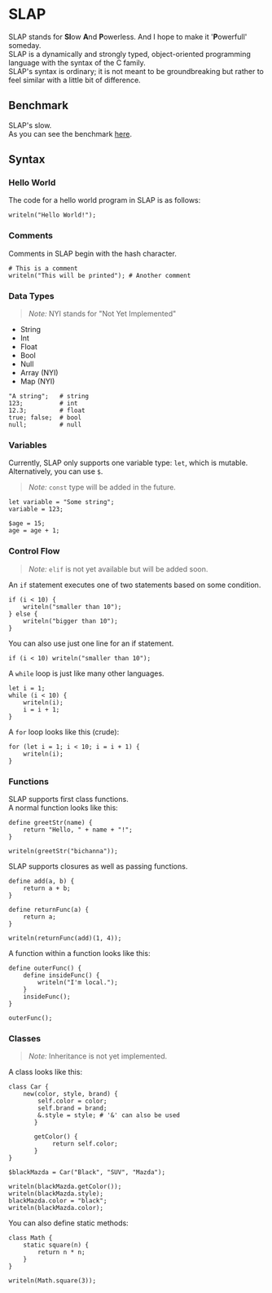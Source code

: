 # SLAP
SLAP stands for **Sl**ow **A**nd **P**owerless. And I hope to make it '**P**owerfull' someday.<br>
SLAP is a dynamically and strongly typed, object-oriented programming language with the syntax of the C family.<br>
SLAP's syntax is ordinary; it is not meant to be groundbreaking but rather to feel similar with a little bit of difference.

## Benchmark
SLAP's slow.<br>
As you can see the benchmark [here](https://github.com/bichanna/slap/tree/master/benchmark#readme).

## Syntax

### Hello World
The code for a hello world program in SLAP is as follows:
```
writeln("Hello World!");
```

### Comments
Comments in SLAP begin with the hash character.
```
# This is a comment
writeln("This will be printed"); # Another comment
```

### Data Types
> *Note:* NYI stands for "Not Yet Implemented"

 - String
 - Int
 - Float
 - Bool
 - Null
 - Array (NYI)
 - Map (NYI)

```
"A string";   # string
123;          # int
12.3;         # float
true; false;  # bool
null;         # null
```

### Variables

Currently, SLAP only supports one variable type: `let`, which is mutable. Alternatively, you can use `$`.
> *Note:* `const` type will be added in the future.

```
let variable = "Some string";
variable = 123;

$age = 15;
age = age + 1;
```

### Control Flow

> *Note:* `elif` is not yet available but will be added soon.

An `if` statement executes one of two statements based on some condition.
```
if (i < 10) {
    writeln("smaller than 10");
} else {
    writeln("bigger than 10");
}
```
You can also use just one line for an if statement.
```
if (i < 10) writeln("smaller than 10");
```

A `while` loop is just like many other languages.
```
let i = 1;
while (i < 10) {
    writeln(i);
    i = i + 1;
}
```

A `for` loop looks like this (crude):
```
for (let i = 1; i < 10; i = i + 1) {
    writeln(i);
}
```

### Functions
SLAP supports first class functions.<br>
A normal function looks like this:
```
define greetStr(name) {
    return "Hello, " + name + "!";
}

writeln(greetStr("bichanna"));
```
SLAP supports closures as well as passing functions.
```
define add(a, b) {
    return a + b;
}

define returnFunc(a) {
    return a;
}

writeln(returnFunc(add)(1, 4));
```
A function within a function looks like this:
```
define outerFunc() {
    define insideFunc() {
        writeln("I'm local.");
    }
    insideFunc();
}

outerFunc();
```

### Classes
> *Note:* Inheritance is not yet implemented.

A class looks like this:
```
class Car {
    new(color, style, brand) {
        self.color = color;
        self.brand = brand;
        &.style = style; # '&' can also be used
	   }

	   getColor() {
  		    return self.color;
	   }
}

$blackMazda = Car("Black", "SUV", "Mazda");

writeln(blackMazda.getColor());
writeln(blackMazda.style);
blackMazda.color = "black";
writeln(blackMazda.color);
```
You can also define static methods:
```
class Math {
	static square(n) {
		return n * n;
	}
}

writeln(Math.square(3));
```


